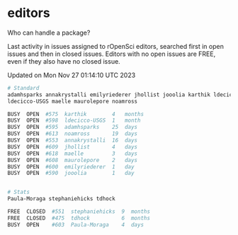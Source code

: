 # editors

Who can handle a package?

Last activity in issues assigned to rOpenSci editors, searched first in open
issues and then in closed issues. Editors with no open issues are FREE, even if
they also have no closed issue.


Updated on Mon Nov 27 01:14:10 UTC 2023

```bash
# Standard
adamhsparks annakrystalli emilyriederer jhollist jooolia karthik ldecicco
ldecicco-USGS maelle maurolepore noamross

BUSY  OPEN  #575  karthik        4   months
BUSY  OPEN  #598  ldecicco-USGS  1   month
BUSY  OPEN  #595  adamhsparks    25  days
BUSY  OPEN  #613  noamross       19  days
BUSY  OPEN  #553  annakrystalli  16  days
BUSY  OPEN  #609  jhollist       4   days
BUSY  OPEN  #618  maelle         3   days
BUSY  OPEN  #608  maurolepore    2   days
BUSY  OPEN  #600  emilyriederer  1   day
BUSY  OPEN  #590  jooolia        1   day


# Stats
Paula-Moraga stephaniehicks tdhock

FREE  CLOSED  #551  stephaniehicks  9  months
FREE  CLOSED  #475  tdhock          6  months
BUSY  OPEN    #603  Paula-Moraga    4  days
```

